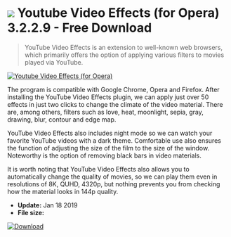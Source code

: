 # ![](https://cdn.softexe.net/static/icon/d/youtube-video-effects-dla-opery-9295.png) Youtube Video Effects (for Opera) 3.2.2.9 - Free Download

> YouTube Video Effects is an extension to well-known web browsers, which primarily offers the option of applying various filters to movies played via YouTube.

[![Youtube Video Effects (for Opera)](https://gallery.dpcdn.pl/imgc/Tools/89243/g_-_420x350_1.5_-_xe84273c2-c64c-4ccb-a2d0-4ee3228d1b3c.jpg)](https://softexe.net/win/internet/browser-add-ons/youtube-video-effects-for-opera:abae.html)

The program is compatible with Google Chrome, Opera and Firefox. After installing the YouTube Video Effects plugin, we can apply just over 50 effects in just two clicks to change the climate of the video material. There are, among others, filters such as love, heat, moonlight, sepia, gray, drawing, blur, contour and edge map.
 
 YouTube Video Effects also includes night mode so we can watch your favorite YouTube videos with a dark theme. Comfortable use also ensures the function of adjusting the size of the film to the size of the window. Noteworthy is the option of removing black bars in video materials.
 
 It is worth noting that YouTube Video Effects also allows you to automatically change the quality of movies, so we can play them even in resolutions of 8K, QUHD, 4320p, but nothing prevents you from checking how the material looks in 144p quality.


- **Update:** Jan 18 2019
- **File size:** 

[![Download](https://cdn.softexe.net/static/img/download.png)](https://softexe.net/win/internet/browser-add-ons/youtube-video-effects-for-opera:abae.html)

